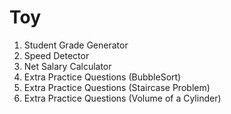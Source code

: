 # Toy
1. Student Grade Generator
2. Speed Detector
3. Net Salary Calculator
4. Extra Practice Questions (BubbleSort)
5. Extra Practice Questions (Staircase Problem)
6. Extra Practice Questions (Volume of a Cylinder)
